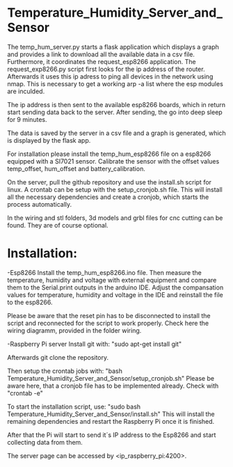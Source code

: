 # Temperature_Humidity_Server_and_Sensor
The temp_hum_server.py starts a flask application which displays a graph and provides a link to download all the available data in a csv file. Furthermore, 
it coordinates the request_esp8266 application.
The request_exp8266.py script first looks for the ip address of the router.
Afterwards it uses this ip adress to ping all devices in the network using nmap.
This is necessary to get a working arp -a list where the esp modules are inculded.

The ip address is then sent to the available esp8266 boards, which in return start sending data back to the server. After sending, the go into deep sleep
for 9 minutes.

The data is saved by the server in a csv file and a graph is generated, which is displayed by the flask app.



For installation please install the temp_hum_esp8266 file on a esp8266 equipped with a SI7021 sensor. Calibrate the sensor with the offset values temp_offset, hum_offset and battery_calibration.


On the server, pull the github repository and use the install.sh script for linux. A crontab can be setup with the setup_cronjob.sh file.
This will install all the necessary dependencies and create a cronjob, which starts the process automatically.



In the wiring and stl folders, 3d models and grbl files for cnc cutting can be found. They are of course optional.



# Installation:

-Esp8266
Install the temp_hum_esp8266.ino file. Then measure the temperature, humidity and voltage with external equipment and compare  them to the Serial.print outputs in the arduino IDE.
Adjust the compansation values for temperature, humidity and voltage in the IDE and reinstall the file to the esp8266.

Please be aware that the reset pin has to be disconnected to install the script and reconnected for the script to work properly. Check here the wiring diagramm, provided in the folder
wiring.

-Raspberry Pi server
Install git with:
    "sudo apt-get install git"
  
  Afterwards git clone the repository.

Then setup the crontab jobs with:
    "bash Temperature_Humidity_Server_and_Sensor/setup_cronjob.sh"
Please be aware here, that a cronjob file has to be implemented already. Check with 
    "crontab -e"

To start the installation script, use:
    "sudo bash Temperature_Humidity_Server_and_Sensor/install.sh"
This will install the remaining dependencies and restart the Raspberry Pi once it is finished.


After that the Pi will start to send it´s IP address to the Esp8266 and start collecting data from them.

The server page can be accessed by <ip_raspberry_pi:4200>.
